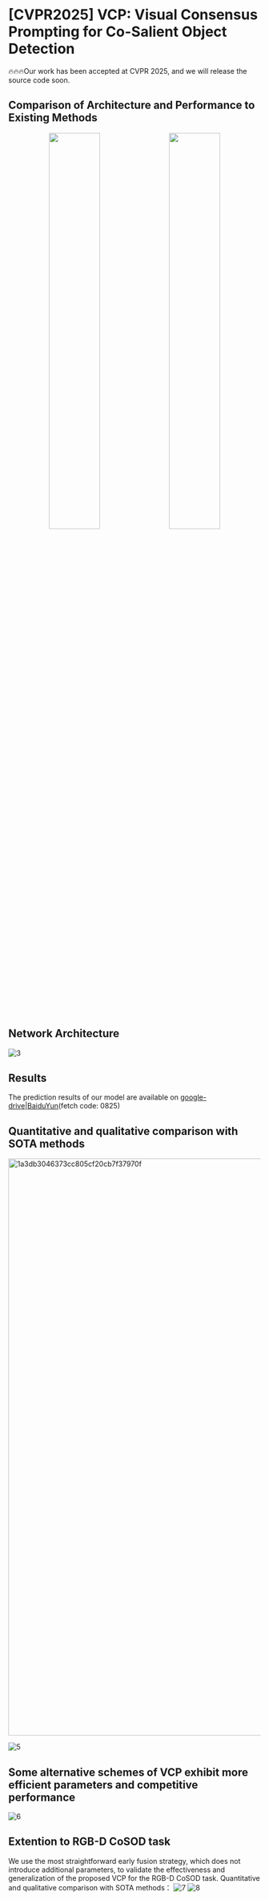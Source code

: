 # [CVPR2025] VCP: Visual Consensus Prompting for Co-Salient Object Detection
🔥🔥🔥Our work has been accepted at CVPR 2025, and we will release the source code soon.

Comparison of Architecture and Performance to Existing Methods
---
<p align="center">
  <img src="https://github.com/user-attachments/assets/77df6d20-ec68-4978-b4ec-97e98c478613" width="45%" style="display:inline; margin-right:10px;" />
  <img src="https://github.com/user-attachments/assets/bfb9f109-1bcd-4eab-9f4a-923156158471" width="45%" style="display:inline;" />
</p>

Network Architecture
---
![3](https://github.com/user-attachments/assets/24f5455a-7f8d-48da-b3b9-348e1090f911)

Results
---
The prediction results of our model are available on [google-drive](https://drive.google.com/file/d/1roiadSPrNQjylI3cS433GssQ4-lMSBi4/view?usp=sharing)|[BaiduYun](https://pan.baidu.com/s/18UAm2KGET9itUdNI9F8eRw)(fetch code: 0825)

Quantitative and qualitative comparison with SOTA methods
---
<img width="1151" alt="1a3db3046373cc805cf20cb7f37970f" src="https://github.com/user-attachments/assets/b783e535-1fec-4a97-9c08-9a791931551d" />

![5](https://github.com/user-attachments/assets/01fa03fe-b13c-4fcb-a4bc-be788fa1487e)

Some alternative schemes of VCP exhibit more efficient parameters and competitive performance
---
![6](https://github.com/user-attachments/assets/4b0c9130-b028-417f-90e1-ed8584f07f96)

Extention to RGB-D CoSOD task
---
We use the most straightforward early fusion strategy, which does not introduce additional parameters, to validate the effectiveness and generalization of the proposed VCP for the RGB-D CoSOD task. Quantitative and qualitative comparison with SOTA methods：
![7](https://github.com/user-attachments/assets/30efadb1-0b19-4aef-a549-6b9b6e093ba5)
![8](https://github.com/user-attachments/assets/1149ffd4-f7a6-4dec-8a0c-1c55c8a773dc)


